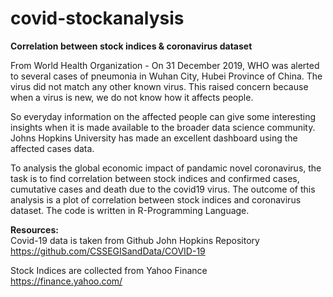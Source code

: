 # covid-stockanalysis
<b>Correlation between stock indices & coronavirus dataset</b><br>

From World Health Organization - On 31 December 2019, WHO was alerted to several cases of pneumonia in Wuhan City, Hubei Province of China. The virus did not match any other known virus. This raised concern because when a virus is new, we do not know how it affects people.

So everyday information on the affected people can give some interesting insights when it is made available to the broader data science community. Johns Hopkins University has made an excellent dashboard using the affected cases data.

To analysis the global economic impact of pandamic novel coronavirus, the task is to find correlation between stock indices and confirmed cases, cumutative cases and death due to the covid19 virus. The outcome of this analysis is a plot of correlation between stock indices and coronavirus dataset. The code is written in R-Programming Language.


<b>Resources:</b>
<br>Covid-19 data is taken from Github John Hopkins Repository
<br>https://github.com/CSSEGISandData/COVID-19

Stock Indices are collected from Yahoo Finance
<br>https://finance.yahoo.com/
